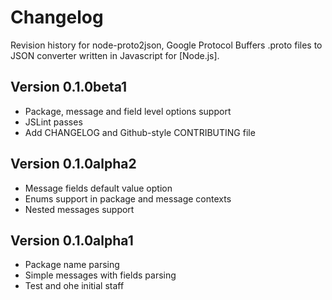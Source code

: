 # Changelog

Revision history for node-proto2json,
Google Protocol Buffers .proto files to JSON converter
written in Javascript for [Node.js].

## Version 0.1.0beta1

  * Package, message and field level options support
  * JSLint passes
  * Add CHANGELOG and Github-style CONTRIBUTING file

## Version 0.1.0alpha2

  * Message fields default value option
  * Enums support in package and message contexts
  * Nested messages support

## Version 0.1.0alpha1

  * Package name parsing
  * Simple messages with fields parsing
  * Test and ohe initial staff
